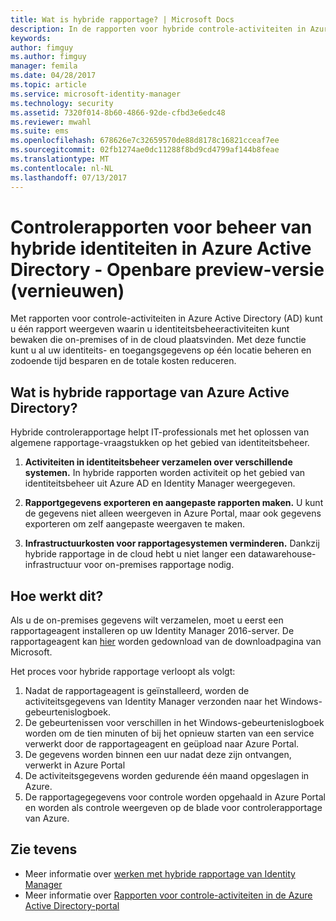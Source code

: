 ```yaml
---
title: Wat is hybride rapportage? | Microsoft Docs
description: In de rapporten voor hybride controle-activiteiten in Azure Active Directory kunt u controlegebeurtenissen in de cloud of on-premises bekijken.
keywords: 
author: fimguy
ms.author: fimguy
manager: femila
ms.date: 04/28/2017
ms.topic: article
ms.service: microsoft-identity-manager
ms.technology: security
ms.assetid: 7320f014-8b60-4866-92de-cfbd3e6edc48
ms.reviewer: mwahl
ms.suite: ems
ms.openlocfilehash: 678626e7c32659570de88d8178c16821cceaf7ee
ms.sourcegitcommit: 02fb1274ae0dc11288f8bd9cd4799af144b8feae
ms.translationtype: MT
ms.contentlocale: nl-NL
ms.lasthandoff: 07/13/2017
---
```

# <a name="hybrid-identity-management-audit-reports-in-azure-active-directory---public-previewrefresh"></a>Controlerapporten voor beheer van hybride identiteiten in Azure Active Directory - Openbare preview-versie (vernieuwen)
Met rapporten voor controle-activiteiten in Azure Active Directory (AD) kunt u één rapport weergeven waarin u identiteitsbeheeractiviteiten kunt bewaken die on-premises of in de cloud plaatsvinden. Met deze functie kunt u al uw identiteits- en toegangsgegevens op één locatie beheren en zodoende tijd besparen en de totale kosten reduceren.

## <a name="what-is-azure-active-directory-hybrid-reporting"></a>Wat is hybride rapportage van Azure Active Directory?
Hybride controlerapportage helpt IT-professionals met het oplossen van algemene rapportage-vraagstukken op het gebied van identiteitsbeheer.

1. **Activiteiten in identiteitsbeheer verzamelen over verschillende systemen.** In hybride rapporten worden activiteit op het gebied van identiteitsbeheer uit Azure AD en Identity Manager weergegeven.

2. **Rapportgegevens exporteren en aangepaste rapporten maken.** U kunt de gegevens niet alleen weergeven in Azure Portal, maar ook gegevens exporteren om zelf aangepaste weergaven te maken.

3. **Infrastructuurkosten voor rapportagesystemen verminderen.** Dankzij hybride rapportage in de cloud hebt u niet langer een datawarehouse-infrastructuur voor on-premises rapportage nodig.

## <a name="how-does-it-work"></a>Hoe werkt dit?

Als u de on-premises gegevens wilt verzamelen, moet u eerst een rapportageagent installeren op uw Identity Manager 2016-server. De rapportageagent kan [hier](https://www.microsoft.com/en-us/download/details.aspx?id=55112) worden gedownload van de downloadpagina van Microsoft.

Het proces voor hybride rapportage verloopt als volgt:
1. Nadat de rapportageagent is geïnstalleerd, worden de activiteitsgegevens van Identity Manager verzonden naar het Windows-gebeurtenislogboek.
2. De gebeurtenissen voor verschillen in het Windows-gebeurtenislogboek worden om de tien minuten of bij het opnieuw starten van een service verwerkt door de rapportageagent en geüpload naar Azure Portal.
3. De gegevens worden binnen een uur nadat deze zijn ontvangen, verwerkt in Azure Portal
4. De activiteitsgegevens worden gedurende één maand opgeslagen in Azure.
5. De rapportagegegevens voor controle worden opgehaald in Azure Portal en worden als controle weergeven op de blade voor controlerapportage van Azure.

## <a name="see-also"></a>Zie tevens
- Meer informatie over [werken met hybride rapportage van Identity Manager](working-with-identity-manager-hybrid-reporting.md)
- Meer informatie over [Rapporten voor controle-activiteiten in de Azure Active Directory-portal](https://docs.microsoft.com/en-us/azure/active-directory/active-directory-reporting-activity-audit-logs)